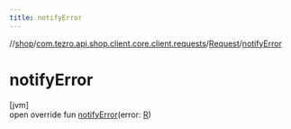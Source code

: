 ```yaml
---
title: notifyError
---
```

//[shop](../../../index.html)/[com.tezro.api.shop.client.core.client.requests](../index.html)/[Request](index.html)/[notifyError](notify-error.html)



# notifyError



[jvm]\
open override fun [notifyError](notify-error.html)(error: [R](index.html))




